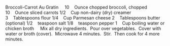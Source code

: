 Broccoli-Carrot Au Gratin
 
 
10    Ounce chopped broccoli, chopped
10    Ounce sliced carrots
1/2    Cup non-dairy (dry) creamer
3    Tablespoons flour
1/4    Cup Parmesan cheese
2    Tablespoons butter (optional)
1/2    teaspoon salt
1/8    teaspoon pepper
1    Cup boiling water or chicken broth
 
 
Mix all dry ingredients.  Pour over vegetables.  Cover with water or broth (cover).  Microwave 4 minutes.  Stir.  Then cook for 4 more minutes.
